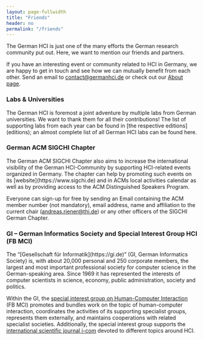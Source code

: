 ```yaml
---
layout: page-fullwidth
title: "Friends"
header: no
permalink: "/friends"
---
```

The German HCI is just one of the many efforts the German research community put out. Here, we want to mention our friends and partners.

If you have an interesting event or community related to HCI in Germany, we are happy to get in touch and see how we can mutually benefit from each other. Send an email to contact@germanhci.de or check out our [About page](about).

<h3 class="head-text"> Labs & Universities </h3>
The German HCI is foremost a joint adventure by multiple labs from German universities. We want to thank them for all their contributions! The list of supporting labs from each year can be found in [the respective editions](editions); an almost complete list of all German HCI labs can be found here.

<h3 class="head-text"> German ACM SIGCHI Chapter </h3>
The German ACM SIGCHI Chapter also aims to increase the international visibility of the German HCI-Community by supporting HCI-related events organized in Germany. The chapter can help by promoting such events on its [website](https://www.sigchi.de) and in ACMs local activities calendar as well as by providing access to the ACM Distinguished Speakers Program.

Everyone can sign-up for free by sending an Email containing the ACM member number (not mandatory), email address, name and affiliation to the current chair (andreas.riener@thi.de) or any other officers of the SIGCHI German Chapter.

<h3 class="head-text"> GI – German Informatics Society and Special Interest Group HCI (FB MCI) </h3>
The “[Gesellschaft für Informatik](https://gi.de)” (GI, German Informatics Society) is, with about 20,000 personal and 250 corporate members, the largest and most important professional society for computer science in the German-speaking area. Since 1969 it has represented the interests of computer scientists in science, economy, public administration, society and politics.

Within the GI, the [special interest group on Human-Computer Interaction](https://fb-mci.gi.de) (FB MCI) promotes and bundles work on the topic of human-computer interaction, coordinates the activities of its supporting specialist groups, represents them externally, and maintains cooperations with related specialist societies. Additionally, the special interest group supports the [international scientific journal i-com](https://i-com-journal.org) devoted to different topics around HCI.
